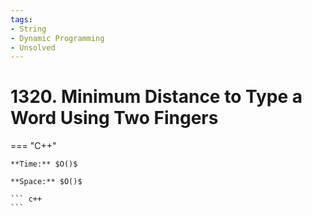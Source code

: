 ```yaml
---
tags:
- String
- Dynamic Programming
- Unsolved
---
```



# 1320. Minimum Distance to Type a Word Using Two Fingers

=== "C++"

    **Time:** $O()$

    **Space:** $O()$

    ``` c++
    ```